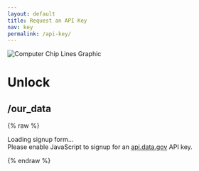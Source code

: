 ```yaml
---
layout: default
title: Request an API Key
nav: key
permalink: /api-key/
---
```


<img class="chipLines" src="https://pages.18f.gov/ED-Developer-Hub/static/img/chipLines.svg" alt="Computer Chip Lines Graphic">
<h1 class="displayFont1">Unlock</h1>
<h2 class="displayFont2">
  /our_data
</h2>


{% raw %} 

<div id="apidatagov_signup">Loading signup form...</div>
<script type="text/javascript">
 /* * * CONFIGURATION VARIABLES: EDIT BEFORE PASTING INTO YOUR WEBPAGE * * */
 var apiUmbrellaSignupOptions = {
   // Pick a short, unique name to identify your site, like 'gsa-auctions'
   // in this example.
   registrationSource: 'ed-developer-hub',

   // Enter the API key you signed up for and specially configured for this
   // API key signup embed form.
   apiKey: 'GKqvZS2yThqpVN95whiKzoSxm6i6JiCKkg5PCFEr',

   // Provide an example URL you want to show to users after they signup.
   // This can be any API endpoint on your server, and you can use the
   // special {{api_key}} variable to automatically substitute in the API
   // key the user just signed up for.
   exampleApiUrl: 'https://api.ed.gov/data/less-than-highschool_2015?api_key={{api_key}}'

   // OPTIONAL: Provide extra content to display on the signup confirmation
   // page. This will be displayed below the user's API key and the example
   // API URL are shown. HTML is allowed. Defaults to ""
   // signupConfirmationMessage: '',

   // OPTIONAL: Provide a URL to your own contact page to link to for user
   // support. Defaults to "https://api.data.gov/contact/"
   // contactUrl: 'https://agency.gov/example',

   // OPTIONAL: Set to true to verify the user's e-mail address by only
   // sending them their API key via e-mail, and not displaying it on the
   // signup confirmation web page. Defaults to false.
   // verifyEmail: true,

   // OPTIONAL: Set to false to disable sending a welcome e-mail to the
   // user after signing up. Defaults to true.
   // sendWelcomeEmail: false,

   // OPTIONAL: Provide the name of your developer site. This will appear
   // in the subject of the welcome e-mail as "Your {{siteName}} API key".
   // Defaults to "api.data.gov".
   // siteName: 'Agency Developer Network',

   // OPTIONAL: Provide a custom sender name for who the welcome email
   // appears from. The actual address will be "noreply@api.data.gov", but
   // this will change the name of the displayed sender in this fashion:
   // "{{emailFromName}} <noreply@api.data.gov>". Defaults to "".
   // emailFromName: 'Agency Developer Network',

   // OPTIONAL: Provide an extra input field to ask for the user's website.
   // Defaults to false.
   // websiteInput: true,

   // OPTIONAL: Provide an extra checkbox asking the user to agree to terms
   // and conditions before signing up. Defaults to false.
   // termsCheckbox: true,

   // OPTIONAL: If the terms & conditions checkbox is enabled, link to this
   // URL for your API's terms & conditions. Defaults to "".
   // termsUrl: "https://agency.gov/api-terms/",
 };

 /* * * DON'T EDIT BELOW THIS LINE * * */
 (function() {
   var apiUmbrella = document.createElement('script'); apiUmbrella.type = 'text/javascript'; apiUmbrella.async = true;
   apiUmbrella.src = 'https://api.data.gov/static/javascripts/signup_embed.js';
   (document.getElementsByTagName('head')[0] || document.getElementsByTagName('body')[0]).appendChild(apiUmbrella);
 })();
</script>
<noscript>Please enable JavaScript to signup for an <a href="http://api.data.gov/">api.data.gov</a> API key.</noscript>

{% endraw %}
